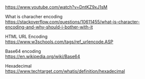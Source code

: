 https://www.youtube.com/watch?v=DntKZ9xJ1sM

What is characher encoding \
https://stackoverflow.com/questions/10611455/what-is-character-encoding-and-why-should-i-bother-with-it

HTML URL Encoding \
https://www.w3schools.com/tags/ref_urlencode.ASP

Base64 encoding \
https://en.wikipedia.org/wiki/Base64

Hexadecimal \
https://www.techtarget.com/whatis/definition/hexadecimal

